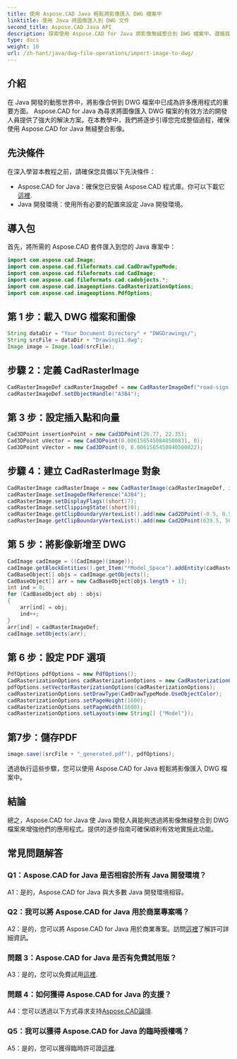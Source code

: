 ```yaml
---
title: 使用 Aspose.CAD Java 輕鬆將影像匯入 DWG 檔案中
linktitle: 使用 Java 將圖像匯入到 DWG 文件
second_title: Aspose.CAD Java API
description: 探索使用 Aspose.CAD for Java 將影像無縫整合到 DWG 檔案中。遵循我們的逐步指南以實現高效開發。
type: docs
weight: 10
url: /zh-hant/java/dwg-file-operations/import-image-to-dwg/
---
```

## 介紹

在 Java 開發的動態世界中，將影像合併到 DWG 檔案中已成為許多應用程式的重要方面。 Aspose.CAD for Java 為尋求將圖像匯入 DWG 檔案的有效方法的開發人員提供了強大的解決方案。在本教學中，我們將逐步引導您完成整個過程，確保使用 Aspose.CAD for Java 無縫整合影像。

## 先決條件

在深入學習本教程之前，請確保您具備以下先決條件：
- Aspose.CAD for Java：確保您已安裝 Aspose.CAD 程式庫。你可以下載它[這裡](https://releases.aspose.com/cad/java/).
- Java 開發環境：使用所有必要的配置來設定 Java 開發環境。

## 導入包

首先，將所需的 Aspose.CAD 套件匯入到您的 Java 專案中：

```java
import com.aspose.cad.Image;
import com.aspose.cad.fileformats.cad.CadDrawTypeMode;
import com.aspose.cad.fileformats.cad.CadImage;
import com.aspose.cad.fileformats.cad.cadobjects.*;
import com.aspose.cad.imageoptions.CadRasterizationOptions;
import com.aspose.cad.imageoptions.PdfOptions;
```

## 第 1 步：載入 DWG 檔案和圖像

```java
String dataDir = "Your Document Directory" + "DWGDrawings/";
String srcFile = dataDir + "Drawing11.dwg";
Image image = Image.load(srcFile);
```

## 步驟 2：定義 CadRasterImage

```java
CadRasterImageDef cadRasterImageDef = new CadRasterImageDef("road-sign-custom.png", 640, 562);
cadRasterImageDef.setObjectHandle("A3B4");
```

## 第 3 步：設定插入點和向量

```java
Cad3DPoint insertionPoint = new Cad3DPoint(26.77, 22.35);
Cad3DPoint uVector = new Cad3DPoint(0.0061565450840500831, 0);
Cad3DPoint vVector = new Cad3DPoint(0, 0.0061565450840500822);
```

## 步驟 4：建立 CadRasterImage 對象

```java
CadRasterImage cadRasterImage = new CadRasterImage(cadRasterImageDef, insertionPoint, uVector, vVector);
cadRasterImage.setImageDefReference("A3B4");
cadRasterImage.setDisplayFlags((short)7);
cadRasterImage.setClippingState((short)0);
cadRasterImage.getClipBoundaryVertexList().add(new Cad2DPoint(-0.5, 0.5));
cadRasterImage.getClipBoundaryVertexList().add(new Cad2DPoint(639.5, 561.5));
```

## 第 5 步：將影像新增至 DWG

```java
CadImage cadImage = ((CadImage)(image));
cadImage.getBlockEntities().get_Item("*Model_Space").addEntity(cadRasterImage);
CadBaseObject[] objs = cadImage.getObjects();
CadBaseObject[] arr = new CadBaseObject[objs.length + 1];
int ind = 0;
for (CadBaseObject obj : objs)
{
    arr[ind] = obj;
    ind++;
}
arr[ind] = cadRasterImageDef;
cadImage.setObjects(arr);
```

## 第 6 步：設定 PDF 選項

```java
PdfOptions pdfOptions = new PdfOptions();
CadRasterizationOptions cadRasterizationOptions = new CadRasterizationOptions();
pdfOptions.setVectorRasterizationOptions(cadRasterizationOptions);
cadRasterizationOptions.setDrawType(CadDrawTypeMode.UseObjectColor);
cadRasterizationOptions.setPageHeight(1600);
cadRasterizationOptions.setPageWidth(1600);
cadRasterizationOptions.setLayouts(new String[] {"Model"});
```

## 第7步：儲存PDF

```java
image.save((srcFile + "_generated.pdf"), pdfOptions);
```

透過執行這些步驟，您可以使用 Aspose.CAD for Java 輕鬆將影像匯入 DWG 檔案中。

## 結論

總之，Aspose.CAD for Java 使 Java 開發人員能夠透過將影像無縫整合到 DWG 檔案來增強他們的應用程式。提供的逐步指南可確保順利有效地實施此功能。

## 常見問題解答

### Q1：Aspose.CAD for Java 是否相容於所有 Java 開發環境？

A1：是的，Aspose.CAD for Java 與大多數 Java 開發環境相容。

### Q2：我可以將 Aspose.CAD for Java 用於商業專案嗎？

 A2：是的，您可以將 Aspose.CAD for Java 用於商業專案。訪問[這裡](https://purchase.aspose.com/buy)了解許可詳細資訊。

### 問題 3：Aspose.CAD for Java 是否有免費試用版？

A3：是的，您可以免費試用[這裡](https://releases.aspose.com/).

### 問題 4：如何獲得 Aspose.CAD for Java 的支援？

A4：您可以透過以下方式尋求支持[Aspose.CAD論壇](https://forum.aspose.com/c/cad/19).

### Q5：我可以獲得 Aspose.CAD for Java 的臨時授權嗎？

 A5：是的，您可以獲得臨時許可證[這裡](https://purchase.aspose.com/temporary-license/).
